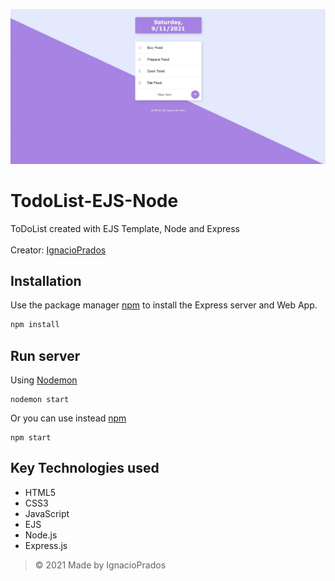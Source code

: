 ![banner](https://raw.githubusercontent.com/IgnacioPrados/ToDoList-EJS-Node/master/public/img/preview.JPG)
# TodoList-EJS-Node
ToDoList created with EJS Template, Node and Express
<br><br>
Creator: [IgnacioPrados](https://github.com/IgnacioPrados)
 
 ## Installation

Use the package manager [npm](https://www.npmjs.com/) to install the Express server and Web App.

```bash
npm install
```
 ## Run server
 Using [Nodemon](https://www.npmjs.com/package/nodemon)
 ```
 nodemon start
 ```
Or you can use instead [npm](https://www.npmjs.com/)
 ```
 npm start
 ```

 ## Key Technologies used
- HTML5
- CSS3
- JavaScript
- EJS
- Node.js
- Express.js
 
> © 2021 Made by IgnacioPrados

